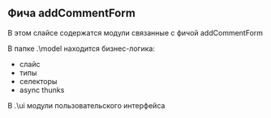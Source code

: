 ## Фича addCommentForm

В этом слайсе содержатся модули связанные с фичой addCommentForm

В папке .\model находится бизнес-логика:

- слайс
- типы
- селекторы
- async thunks

В .\ui модули пользовательского интерфейса
